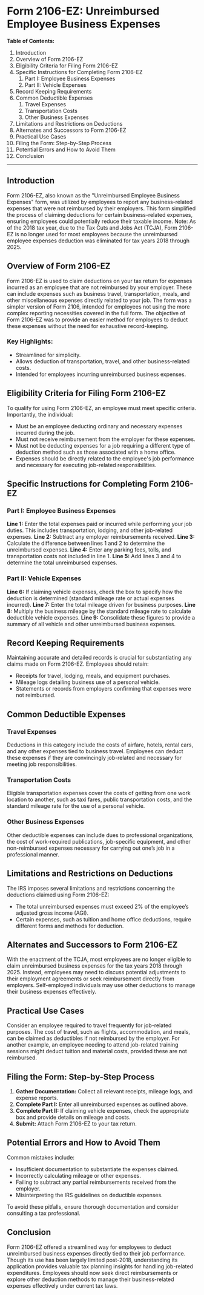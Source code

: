 # Form 2106-EZ: Unreimbursed Employee Business Expenses

**Table of Contents:**

1. Introduction
2. Overview of Form 2106-EZ
3. Eligibility Criteria for Filing Form 2106-EZ
4. Specific Instructions for Completing Form 2106-EZ
    1. Part I: Employee Business Expenses
    2. Part II: Vehicle Expenses
5. Record Keeping Requirements
6. Common Deductible Expenses
    1. Travel Expenses
    2. Transportation Costs
    3. Other Business Expenses
7. Limitations and Restrictions on Deductions
8. Alternates and Successors to Form 2106-EZ
9. Practical Use Cases
10. Filing the Form: Step-by-Step Process
11. Potential Errors and How to Avoid Them
12. Conclusion

---

## Introduction

Form 2106-EZ, also known as the "Unreimbursed Employee Business Expenses" form, was utilized by employees to report any business-related expenses that were not reimbursed by their employers. This form simplified the process of claiming deductions for certain business-related expenses, ensuring employees could potentially reduce their taxable income. Note: As of the 2018 tax year, due to the Tax Cuts and Jobs Act (TCJA), Form 2106-EZ is no longer used for most employees because the unreimbursed employee expenses deduction was eliminated for tax years 2018 through 2025.

## Overview of Form 2106-EZ

Form 2106-EZ is used to claim deductions on your tax return for expenses incurred as an employee that are not reimbursed by your employer. These can include expenses such as business travel, transportation, meals, and other miscellaneous expenses directly related to your job. The form was a simpler version of Form 2106, intended for employees not using the more complex reporting necessities covered in the full form. The objective of Form 2106-EZ was to provide an easier method for employees to deduct these expenses without the need for exhaustive record-keeping.

### **Key Highlights**:
- Streamlined for simplicity.
- Allows deduction of transportation, travel, and other business-related costs.
- Intended for employees incurring unreimbursed business expenses.

## Eligibility Criteria for Filing Form 2106-EZ

To qualify for using Form 2106-EZ, an employee must meet specific criteria. Importantly, the individual:
- Must be an employee deducting ordinary and necessary expenses incurred during the job.
- Must not receive reimbursement from the employer for these expenses.
- Must not be deducting expenses for a job requiring a different type of deduction method such as those associated with a home office.
- Expenses should be directly related to the employee's job performance and necessary for executing job-related responsibilities.

## Specific Instructions for Completing Form 2106-EZ

### Part I: Employee Business Expenses

**Line 1:** Enter the total expenses paid or incurred while performing your job duties. This includes transportation, lodging, and other job-related expenses.
**Line 2:** Subtract any employer reimbursements received.
**Line 3:** Calculate the difference between lines 1 and 2 to determine the unreimbursed expenses.
**Line 4:** Enter any parking fees, tolls, and transportation costs not included in line 1.
**Line 5:** Add lines 3 and 4 to determine the total unreimbursed expenses.

### Part II: Vehicle Expenses

**Line 6:** If claiming vehicle expenses, check the box to specify how the deduction is determined (standard mileage rate or actual expenses incurred).
**Line 7:** Enter the total mileage driven for business purposes.
**Line 8:** Multiply the business mileage by the standard mileage rate to calculate deductible vehicle expenses.
**Line 9:** Consolidate these figures to provide a summary of all vehicle and other unreimbursed business expenses.

## Record Keeping Requirements

Maintaining accurate and detailed records is crucial for substantiating any claims made on Form 2106-EZ. Employees should retain:
- Receipts for travel, lodging, meals, and equipment purchases.
- Mileage logs detailing business use of a personal vehicle.
- Statements or records from employers confirming that expenses were not reimbursed.

## Common Deductible Expenses

### Travel Expenses
Deductions in this category include the costs of airfare, hotels, rental cars, and any other expenses tied to business travel. Employees can deduct these expenses if they are convincingly job-related and necessary for meeting job responsibilities.

### Transportation Costs
Eligible transportation expenses cover the costs of getting from one work location to another, such as taxi fares, public transportation costs, and the standard mileage rate for the use of a personal vehicle.

### Other Business Expenses
Other deductible expenses can include dues to professional organizations, the cost of work-required publications, job-specific equipment, and other non-reimbursed expenses necessary for carrying out one’s job in a professional manner.

## Limitations and Restrictions on Deductions

The IRS imposes several limitations and restrictions concerning the deductions claimed using Form 2106-EZ:
- The total unreimbursed expenses must exceed 2% of the employee’s adjusted gross income (AGI).
- Certain expenses, such as tuition and home office deductions, require different forms and methods for deduction.

## Alternates and Successors to Form 2106-EZ

With the enactment of the TCJA, most employees are no longer eligible to claim unreimbursed business expenses for the tax years 2018 through 2025. Instead, employees may need to discuss potential adjustments to their employment agreements or seek reimbursement directly from employers. Self-employed individuals may use other deductions to manage their business expenses effectively.

## Practical Use Cases

Consider an employee required to travel frequently for job-related purposes. The cost of travel, such as flights, accommodation, and meals, can be claimed as deductibles if not reimbursed by the employer. For another example, an employee needing to attend job-related training sessions might deduct tuition and material costs, provided these are not reimbursed.

## Filing the Form: Step-by-Step Process

1. **Gather Documentation:** Collect all relevant receipts, mileage logs, and expense reports.
2. **Complete Part I:** Enter all unreimbursed expenses as outlined above.
3. **Complete Part II:** If claiming vehicle expenses, check the appropriate box and provide details on mileage and costs.
4. **Submit:** Attach Form 2106-EZ to your tax return.

## Potential Errors and How to Avoid Them

Common mistakes include:
- Insufficient documentation to substantiate the expenses claimed.
- Incorrectly calculating mileage or other expenses.
- Failing to subtract any partial reimbursements received from the employer.
- Misinterpreting the IRS guidelines on deductible expenses.

To avoid these pitfalls, ensure thorough documentation and consider consulting a tax professional.

## Conclusion

Form 2106-EZ offered a streamlined way for employees to deduct unreimbursed business expenses directly tied to their job performance. Though its use has been largely limited post-2018, understanding its application provides valuable tax planning insights for handling job-related expenditures. Employees should now seek direct reimbursements or explore other deduction methods to manage their business-related expenses effectively under current tax laws.